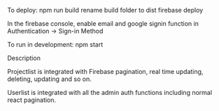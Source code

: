 To deploy:
npm run build
rename build folder to dist
firebase deploy

In the firebase console, enable email and google signin function in Authentication -> Sign-in Method

To run in development:
npm start

Description

Projectlist is integrated with Firebase pagination, real time updating, deleting, updating and so on.

Userlist is integrated with all the admin auth functions including normal react pagination.
